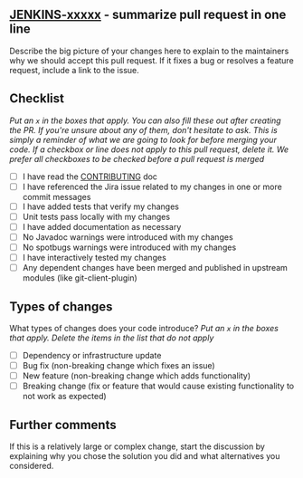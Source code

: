 ## [JENKINS-xxxxx](https://issues.jenkins-ci.org/browse/JENKINS-xxxxx) - summarize pull request in one line

Describe the big picture of your changes here to explain to the maintainers why we should accept this pull request.
If it fixes a bug or resolves a feature request, include a link to the issue.

## Checklist

_Put an `x` in the boxes that apply. You can also fill these out after creating the PR. If you're unsure about any of them, don't hesitate to ask. This is simply a reminder of what we are going to look for before merging your code. If a checkbox or line does not apply to this pull request, delete it. We prefer all checkboxes to be checked before a pull request is merged_

- [ ] I have read the [CONTRIBUTING](https://github.com/jenkinsci/git-plugin/blob/master/CONTRIBUTING.adoc) doc
- [ ] I have referenced the Jira issue related to my changes in one or more commit messages
- [ ] I have added tests that verify my changes
- [ ] Unit tests pass locally with my changes
- [ ] I have added documentation as necessary
- [ ] No Javadoc warnings were introduced with my changes
- [ ] No spotbugs warnings were introduced with my changes
- [ ] I have interactively tested my changes
- [ ] Any dependent changes have been merged and published in upstream modules (like git-client-plugin)

## Types of changes

What types of changes does your code introduce? _Put an `x` in the boxes that apply. Delete the items in the list that do *not* apply_

- [ ] Dependency or infrastructure update
- [ ] Bug fix (non-breaking change which fixes an issue)
- [ ] New feature (non-breaking change which adds functionality)
- [ ] Breaking change (fix or feature that would cause existing functionality to not work as expected)

## Further comments

If this is a relatively large or complex change, start the discussion by explaining why you chose the solution you did and what alternatives you considered.
